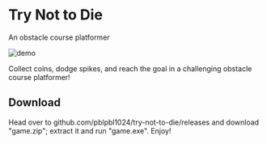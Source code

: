 # Try Not to Die
An obstacle course platformer

![demo](https://github.com/pblpbl1024/try-not-to-die/blob/master/media/demo.gif)

Collect coins, dodge spikes, and reach the goal in a challenging obstacle course platformer!

## Download
Head over to github.com/pblpbl1024/try-not-to-die/releases and download "game.zip"; extract it and run "game.exe". Enjoy!
